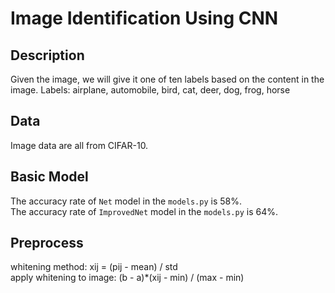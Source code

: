 # Image Identification Using CNN

## Description
Given the image, we will give it one of ten labels based on the content in the image.
Labels: airplane, automobile, bird, cat, deer, dog, frog, horse

## Data
Image data are all from CIFAR-10.

## Basic Model
The accuracy rate of ```Net``` model in the ```models.py``` is 58%.<br />
The accuracy rate of ```ImprovedNet``` model in the ```models.py``` is 64%.

## Preprocess
whitening method: xij = (pij - mean) / std<br />
apply whitening to image: (b - a)*(xij - min) / (max - min)